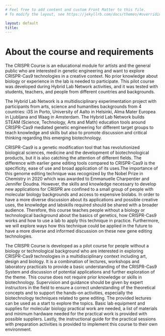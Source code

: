 ```yaml
---
# Feel free to add content and custom Front Matter to this file.
# To modify the layout, see https://jekyllrb.com/docs/themes/#overriding-theme-defaults

layout: default
title: 
---
```


<h1>About the course and requirements</h1>

<p>The CRISPR Course is an educational module for artists and the general public who are interested in genetic engineering and want to explore CRISPR-Cas9 technologies in a creative context. No prior knowledge about biology or experience in the lab is needed to participate. This pilot course was developed during Hybrid Lab Network activities, and it was tested with students, teachers, and people from different countries and backgrounds.</p>
 
<p>The Hybrid Lab Network is a multidisciplinary experimentation project with participants from arts, science and humanities backgrounds from 4 countries: i3S in Porto, University of Aalto in Helsinki, Alma Mater Europea in Ljubljana and Waag in Amsterdam. The Hybrid Lab Network builds STEAM (Science, Technology, Arts and Math) education tools around CRISPR-Cas9 mediated genetic engineering for different target groups to teach knowledge and skills but also to promote discussion and critical thinking regarding this emerging biotechnology.</p>
 
<p>CRISPR-Cas9 is a genetic modification tool that has revolutionized biological sciences, medicine and the development of biotechnological products, but it is also catching the attention of different fields. The difference with earlier gene editing tools compared to CRISPR-Cas9 is the specificity, ease of use and broad application of its uses.The importance of this genome editing technique was recognized by the Nobel Prize in Chemistry in 2020 which was awarded to Emmanuelle Charpentier and Jennifer Doudna. However, the skills and knowledge necessary to develop new applications for CRISPR are confined to a small group of people with molecular biology backgrounds and access to expensive biolabs.  
In order to have a more diverse discussion about its applications and possible creative uses, the knowledge and labskills required should be shared with a broader audience. Therefore, this course teaches people without a biology or technological background about the basics of genetics, how CRISPR-Cas9 works and how to use a lab to apply this technique in practice. Furthermore, we will explore ways how this technique could be applied in the future to have a more diverse and informed discussion on these new gene editing technologies.</p>
 
<p>The CRISPR Course is developed as a pilot course for people without a biology or technological background who are interested in exploring CRISPR-Cas9 technologies in a multidisciplinary context including art, design and biology. It is a combination of lectures, workshops and laboratory practicals to provide a basic understanding of the CRISPR-Cas9 System and discussion of potential applications and further exploration of the theme.
This course does not require prior knowledge or skills in biotechnology. Supervision and guidance should be given by expert instructors in the field to ensure a correct understanding of the theoretical concepts and to support the hands-on activities, especially the biotechnology techniques related to gene editing. The provided lectures can be used as a start to explore the topics. Basic lab equipment and supplies for molecular biology practical work are needed, a list of materials and minimum hardware needed for the practical work is provided with possible suppliers. Lastly, the instructional guide for the practical sessions with preparation activities is provided to implement this course to their own environment. </p>

